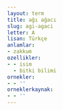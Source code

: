 ```yaml
---
layout: term
title: ağı ağacı
slug: agi-agaci
letter: A
lisan: Türkçe
anlamlar:
- zakkum
ozellikler:
- - isim
  - bitki bilimi
ornekler:
- - ''
orneklerkaynak:
- - ''
---
```


